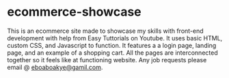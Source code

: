 # ecommerce-showcase
This is an ecommerce site made to showcase my skills with front-end development with help from Easy Tuttorials on Youtube. It uses basic HTML, custom CSS, and Javascript to function. It features a a login page, landing page, and  an example of a shopping cart. All the pages are interconnected together so it feels like at functioning website. Any job requests please email @ eboaboakye@gamil.com.
